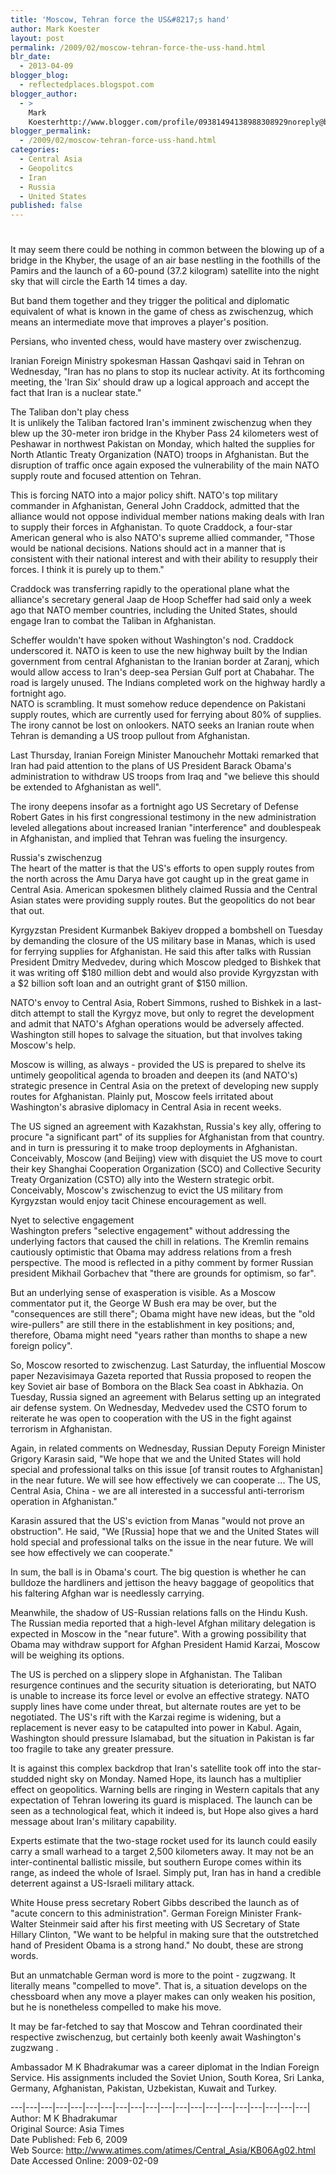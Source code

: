 ```yaml
---
title: 'Moscow, Tehran force the US&#8217;s hand'
author: Mark Koester
layout: post
permalink: /2009/02/moscow-tehran-force-the-uss-hand.html
blr_date:
  - 2013-04-09
blogger_blog:
  - reflectedplaces.blogspot.com
blogger_author:
  - >
    Mark
    Koesterhttp://www.blogger.com/profile/09381494138988308929noreply@blogger.com
blogger_permalink:
  - /2009/02/moscow-tehran-force-uss-hand.html
categories:
  - Central Asia
  - Geopolitcs
  - Iran
  - Russia
  - United States
published: false
---
```

# 

It may seem there could be nothing in common between the blowing up of a bridge in the Khyber, the usage of an air base nestling in the foothills of the Pamirs and the launch of a 60-pound (37.2 kilogram) satellite into the night sky that will circle the Earth 14 times a day.

But band them together and they trigger the political and diplomatic equivalent of what is known in the game of chess as zwischenzug, which means an intermediate move that improves a player's position.

Persians, who invented chess, would have mastery over zwischenzug.

Iranian Foreign Ministry spokesman Hassan Qashqavi said in Tehran on Wednesday, "Iran has no plans to stop its nuclear activity. At its forthcoming meeting, the 'Iran Six' should draw up a logical approach and accept the fact that Iran is a nuclear state."

The Taliban don't play chess  
It is unlikely the Taliban factored Iran's imminent zwischenzug when they blew up the 30-meter iron bridge in the Khyber Pass 24 kilometers west of Peshawar in northwest Pakistan on Monday, which halted the supplies for North Atlantic Treaty Organization (NATO) troops in Afghanistan. But the disruption of traffic once again exposed the vulnerability of the main NATO supply route and focused attention on Tehran.

This is forcing NATO into a major policy shift. NATO's top military commander in Afghanistan, General John Craddock, admitted that the alliance would not oppose individual member nations making deals with Iran to supply their forces in Afghanistan. To quote Craddock, a four-star American general who is also NATO's supreme allied commander, "Those would be national decisions. Nations should act in a manner that is consistent with their national interest and with their ability to resupply their forces. I think it is purely up to them."

Craddock was transferring rapidly to the operational plane what the alliance's secretary general Jaap de Hoop Scheffer had said only a week ago that NATO member countries, including the United States, should engage Iran to combat the Taliban in Afghanistan.

Scheffer wouldn't have spoken without Washington's nod. Craddock underscored it. NATO is keen to use the new highway built by the Indian government from central Afghanistan to the Iranian border at Zaranj, which would allow access to Iran's deep-sea Persian Gulf port at Chabahar. The road is largely unused. The Indians completed work on the highway hardly a fortnight ago.  
NATO is scrambling. It must somehow reduce dependence on Pakistani supply routes, which are currently used for ferrying about 80% of supplies. The irony cannot be lost on onlookers. NATO seeks an Iranian route when Tehran is demanding a US troop pullout from Afghanistan.

Last Thursday, Iranian Foreign Minister Manouchehr Mottaki remarked that Iran had paid attention to the plans of US President Barack Obama's administration to withdraw US troops from Iraq and "we believe this should be extended to Afghanistan as well".

The irony deepens insofar as a fortnight ago US Secretary of Defense Robert Gates in his first congressional testimony in the new administration leveled allegations about increased Iranian "interference" and doublespeak in Afghanistan, and implied that Tehran was fueling the insurgency.

Russia's zwischenzug  
The heart of the matter is that the US's efforts to open supply routes from the north across the Amu Darya have got caught up in the great game in Central Asia. American spokesmen blithely claimed Russia and the Central Asian states were providing supply routes. But the geopolitics do not bear that out.

Kyrgyzstan President Kurmanbek Bakiyev dropped a bombshell on Tuesday by demanding the closure of the US military base in Manas, which is used for ferrying supplies for Afghanistan. He said this after talks with Russian President Dmitry Medvedev, during which Moscow pledged to Bishkek that it was writing off $180 million debt and would also provide Kyrgyzstan with a $2 billion soft loan and an outright grant of $150 million.

NATO's envoy to Central Asia, Robert Simmons, rushed to Bishkek in a last-ditch attempt to stall the Kyrgyz move, but only to regret the development and admit that NATO's Afghan operations would be adversely affected. Washington still hopes to salvage the situation, but that involves taking Moscow's help.

Moscow is willing, as always - provided the US is prepared to shelve its untimely geopolitical agenda to broaden and deepen its (and NATO's) strategic presence in Central Asia on the pretext of developing new supply routes for Afghanistan. Plainly put, Moscow feels irritated about Washington's abrasive diplomacy in Central Asia in recent weeks.

The US signed an agreement with Kazakhstan, Russia's key ally, offering to procure "a significant part" of its supplies for Afghanistan from that country. and in turn is pressuring it to make troop deployments in Afghanistan. Conceivably, Moscow (and Beijing) view with disquiet the US move to court their key Shanghai Cooperation Organization (SCO) and Collective Security Treaty Organization (CSTO) ally into the Western strategic orbit. Conceivably, Moscow's zwischenzug to evict the US military from Kyrgyzstan would enjoy tacit Chinese encouragement as well.

Nyet to selective engagement  
Washington prefers "selective engagement" without addressing the underlying factors that caused the chill in relations. The Kremlin remains cautiously optimistic that Obama may address relations from a fresh perspective. The mood is reflected in a pithy comment by former Russian president Mikhail Gorbachev that "there are grounds for optimism, so far".

But an underlying sense of exasperation is visible. As a Moscow commentator put it, the George W Bush era may be over, but the "consequences are still there"; Obama might have new ideas, but the "old wire-pullers" are still there in the establishment in key positions; and, therefore, Obama might need "years rather than months to shape a new foreign policy".

So, Moscow resorted to zwischenzug. Last Saturday, the influential Moscow paper Nezavisimaya Gazeta reported that Russia proposed to reopen the key Soviet air base of Bombora on the Black Sea coast in Abkhazia. On Tuesday, Russia signed an agreement with Belarus setting up an integrated air defense system. On Wednesday, Medvedev used the CSTO forum to reiterate he was open to cooperation with the US in the fight against terrorism in Afghanistan.

Again, in related comments on Wednesday, Russian Deputy Foreign Minister Grigory Karasin said, "We hope that we and the United States will hold special and professional talks on this issue [of transit routes to Afghanistan] in the near future. We will see how effectively we can cooperate ... The US, Central Asia, China - we are all interested in a successful anti-terrorism operation in Afghanistan."

Karasin assured that the US's eviction from Manas "would not prove an obstruction". He said, "We [Russia] hope that we and the United States will hold special and professional talks on the issue in the near future. We will see how effectively we can cooperate."

In sum, the ball is in Obama's court. The big question is whether he can bulldoze the hardliners and jettison the heavy baggage of geopolitics that his faltering Afghan war is needlessly carrying.

Meanwhile, the shadow of US-Russian relations falls on the Hindu Kush. The Russian media reported that a high-level Afghan military delegation is expected in Moscow in the "near future". With a growing possibility that Obama may withdraw support for Afghan President Hamid Karzai, Moscow will be weighing its options.

The US is perched on a slippery slope in Afghanistan. The Taliban resurgence continues and the security situation is deteriorating, but NATO is unable to increase its force level or evolve an effective strategy. NATO supply lines have come under threat, but alternate routes are yet to be negotiated. The US's rift with the Karzai regime is widening, but a replacement is never easy to be catapulted into power in Kabul. Again, Washington should pressure Islamabad, but the situation in Pakistan is far too fragile to take any greater pressure.

It is against this complex backdrop that Iran's satellite took off into the star-studded night sky on Monday. Named Hope, its launch has a multiplier effect on geopolitics. Warning bells are ringing in Western capitals that any expectation of Tehran lowering its guard is misplaced. The launch can be seen as a technological feat, which it indeed is, but Hope also gives a hard message about Iran's military capability.

Experts estimate that the two-stage rocket used for its launch could easily carry a small warhead to a target 2,500 kilometers away. It may not be an inter-continental ballistic missile, but southern Europe comes within its range, as indeed the whole of Israel. Simply put, Iran has in hand a credible deterrent against a US-Israeli military attack.

White House press secretary Robert Gibbs described the launch as of "acute concern to this administration". German Foreign Minister Frank-Walter Steinmeir said after his first meeting with US Secretary of State Hillary Clinton, "We want to be helpful in making sure that the outstretched hand of President Obama is a strong hand." No doubt, these are strong words.

But an unmatchable German word is more to the point - zugzwang. It literally means "compelled to move". That is, a situation develops on the chessboard when any move a player makes can only weaken his position, but he is nonetheless compelled to make his move.

It may be far-fetched to say that Moscow and Tehran coordinated their respective zwischenzug, but certainly both keenly await Washington's zugzwang .

Ambassador M K Bhadrakumar was a career diplomat in the Indian Foreign Service. His assignments included the Soviet Union, South Korea, Sri Lanka, Germany, Afghanistan, Pakistan, Uzbekistan, Kuwait and Turkey.

\---|\---|\---|\---|\---|\---|\---|\---|\---|\---|\---|\---|\---|\---|\---|\---|\---|\---|\---|\---|  
Author: M K Bhadrakumar  
Original Source: Asia Times  
Date Published: Feb 6, 2009  
Web Source: http://www.atimes.com/atimes/Central_Asia/KB06Ag02.html  
Date Accessed Online: 2009-02-09